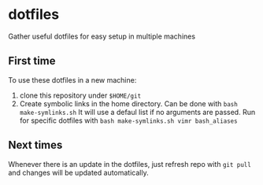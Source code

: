 # dotfiles
Gather useful dotfiles for easy setup in multiple machines

## First time

To use these dotfiles in a new machine:
 1. clone this repository under `$HOME/git`
 2. Create symbolic links in the home directory.
    Can be done with `bash make-symlinks.sh`
    It will use a defaul list if no arguments are passed.
    Run for specific dotfiles with `bash make-symlinks.sh vimr bash_aliases` 

## Next times

Whenever there is an update in the dotfiles, just refresh repo with `git pull` and changes will be updated automatically.
